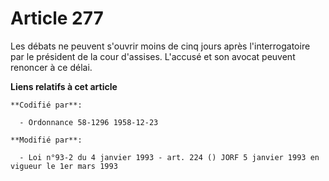 # Article 277

Les débats ne peuvent s'ouvrir moins de cinq jours après l'interrogatoire par le président de la cour d'assises. L'accusé et
son avocat peuvent renoncer à ce délai.

**Liens relatifs à cet article**

	**Codifié par**:

	  - Ordonnance 58-1296 1958-12-23

	**Modifié par**:

	  - Loi n°93-2 du 4 janvier 1993 - art. 224 () JORF 5 janvier 1993 en vigueur le 1er mars 1993
